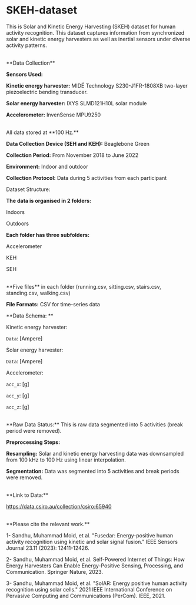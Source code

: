 # SKEH-dataset
This is Solar and Kinetic Energy Harvesting (SKEH) dataset for human activity recognition. This dataset captures information from synchronized solar and kinetic energy harvesters as well as inertial sensors under diverse activity patterns.

<br>
**Data Collection**

**Sensors Used:**

**Kinetic energy harvester:** MIDÉ Technology S230-J1FR-1808XB two-layer piezoelectric bending transducer.

**Solar energy harvester:** IXYS SLMD121H10L solar module

**Accelerometer:** InvenSense MPU9250


<br>
All data stored at **100 Hz.**

**Data Collection Device (SEH and KEH):** Beaglebone Green

**Collection Period:** From November 2018 to June 2022

**Environment:** Indoor and outdoor

**Collection Protocol:** Data during 5 activities from each participant 



Dataset Structure:

**The data is organised in 2 folders:**

Indoors

Outdoors

**Each folder has three subfolders:**

Accelerometer

KEH

SEH

<br>
**Five files** in each folder (running.csv, sitting.csv, stairs.csv, standing.csv, walking.csv)

**File Formats:** CSV for time-series data

**Data Schema: **

Kinetic energy harvester:

`Data`: [Ampere]

Solar energy harvester:

`Data`: [Ampere]

Accelerometer:

`acc_x`: [g]

`acc_y`: [g]

`acc_z`: [g]


<br>
**Raw Data Status:** This is raw data segmented into 5 activities (break period were removed).

**Preprocessing Steps:**

**Resampling:** Solar and kinetic energy harvesting data was downsampled from 100 kHz to 100 Hz using linear interpolation.

**Segmentation:** Data was segmented into 5 activities and break periods were removed.


<br>
**Link to Data:**

https://data.csiro.au/collection/csiro:65940



<br>
**Please cite the relevant work.**

1- Sandhu, Muhammad Moid, et al. "Fusedar: Energy-positive human activity recognition using kinetic and solar signal fusion." IEEE Sensors Journal 23.11 (2023): 12411-12426.

2- Sandhu, Muhammad Moid, et al. Self-Powered Internet of Things: How Energy Harvesters Can Enable Energy-Positive Sensing, Processing, and Communication. Springer Nature, 2023.

3- Sandhu, Muhammad Moid, et al. "SolAR: Energy positive human activity recognition using solar cells." 2021 IEEE International Conference on Pervasive Computing and Communications (PerCom). IEEE, 2021.


